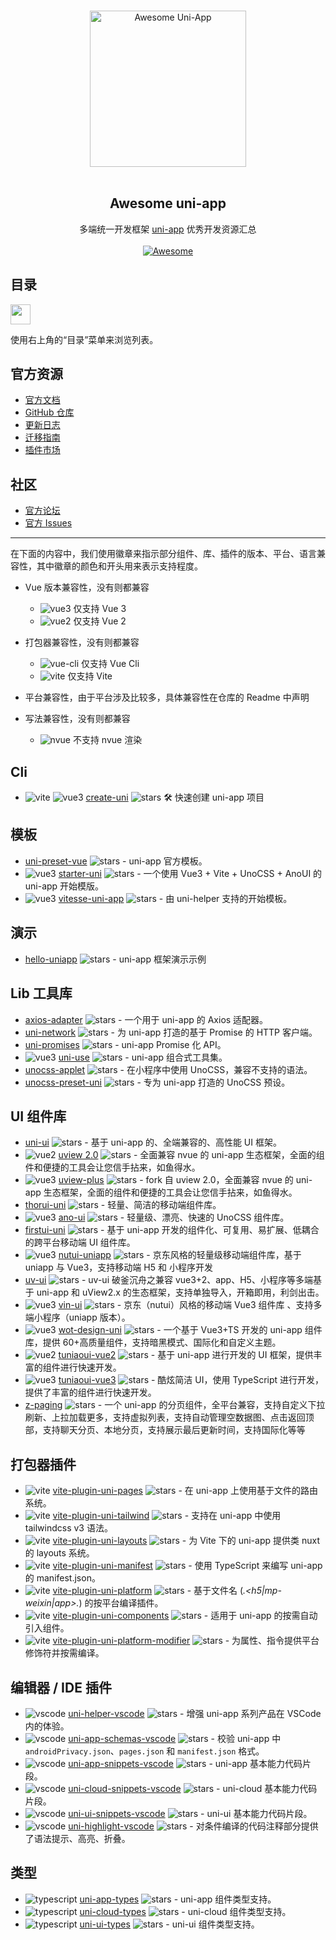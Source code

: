 <p align="center">
  <br>
  <img width="250" src="./assets/logo.svg" alt="Awesome Uni-App">
  <br>
  <br>
</p>

<h2 align='center'>Awesome uni-app</h2>

<p align='center'>
多端统一开发框架 <a href='https://github.com/dcloudio/uni-app'>uni-app</a> 优秀开发资源汇总
<br><br>
<a href='https://github.com/sindresorhus/awesome'>
<img src='https://cdn.rawgit.com/sindresorhus/awesome/d7305f38d29fed78fa85652e3a63e154dd8e8829/media/badge.svg' alt='Awesome'>
</a>
</p>

## 目录

<img src="https://user-images.githubusercontent.com/11247099/112722104-819b8a80-8f42-11eb-82f5-dfc2dd5d8a77.png" height="32" />

使用右上角的“目录”菜单来浏览列表。

## 官方资源

- [官方文档](https://uniapp.dcloud.io/)
- [GitHub 仓库](https://github.com/dcloudio/uni-app)
- [更新日志](https://uniapp.dcloud.net.cn/release-note-alpha.html)
- [迁移指南](https://uniapp.dcloud.net.cn/translate.html)
- [插件市场](https://ext.dcloud.net.cn/)

## 社区

- [官方论坛](https://ask.dcloud.net.cn/explore/category-12)
- [官方 Issues](https://github.com/dcloudio/uni-app/issues)

---

[vue3]: https://img.shields.io/badge/-3-35495e?logo=vue.js
[vue2]: https://img.shields.io/badge/-2-35495e?logo=vue.js
[vite]: https://img.shields.io/badge/-Vite-646CFF
[vue-cli]: https://img.shields.io/badge/-Vue%20Cli-3eb782
[nvue]: https://img.shields.io/badge/-!NVue-ff0000
[vscode]: https://img.shields.io/badge/-VSCode-3c7fba?logo=visual-studio-code
[typescript]: https://img.shields.io/npm/types/typescript

在下面的内容中，我们使用徽章来指示部分组件、库、插件的版本、平台、语言兼容性，其中徽章的颜色和开头用来表示支持程度。

- Vue 版本兼容性，没有则都兼容

  - ![vue3] 仅支持 Vue 3
  - ![vue2] 仅支持 Vue 2

- 打包器兼容性，没有则都兼容
  - ![vue-cli] 仅支持 Vue Cli
  - ![vite] 仅支持 Vite
- 平台兼容性，由于平台涉及比较多，具体兼容性在仓库的 Readme 中声明
- 写法兼容性，没有则都兼容
  - ![nvue] 不支持 nvue 渲染

## Cli

- ![vite] ![vue3] [create-uni](https://github.com/uni-helper/create-uni) ![stars](https://img.shields.io/github/stars/uni-helper/create-uni) 🛠️ 快速创建 uni-app 项目

## 模板

- [uni-preset-vue](https://github.com/dcloudio/uni-preset-vue) ![stars](https://img.shields.io/github/stars/dcloudio/uni-preset-vue) - uni-app 官方模板。
- ![vue3] [starter-uni](https://github.com/zguolee/starter-uni) ![stars](https://img.shields.io/github/stars/zguolee/starter-uni) - 一个使用 Vue3 + Vite + UnoCSS + AnoUI 的 uni-app 开始模版。
- ![vue3] [vitesse-uni-app](https://github.com/uni-helper/vitesse-uni-app) ![stars](https://img.shields.io/github/stars/uni-helper/vitesse-uni-app) - 由 uni-helper 支持的开始模板。

## 演示

- [hello-uniapp](https://github.com/dcloudio/hello-uniapp) ![stars](https://img.shields.io/github/stars/dcloudio/hello-uniapp) - uni-app 框架演示示例

## Lib 工具库

- [axios-adapter](https://github.com/uni-helper/axios-adapter) ![stars](https://img.shields.io/github/stars/uni-helper/axios-adapter) - 一个用于 uni-app 的 Axios 适配器。
- [uni-network](https://github.com/uni-helper/uni-network) ![stars](https://img.shields.io/github/stars/uni-helper/uni-network) - 为 uni-app 打造的基于 Promise 的 HTTP 客户端。
- [uni-promises](https://github.com/uni-helper/uni-promises) ![stars](https://img.shields.io/github/stars/uni-helper/uni-promises) - uni-app Promise 化 API。
- ![vue3] [uni-use](https://github.com/uni-helper/uni-use) ![stars](https://img.shields.io/github/stars/uni-helper/uni-use) - uni-app 组合式工具集。
- [unocss-applet](https://github.com/unocss-applet/unocss-applet) ![stars](https://img.shields.io/github/stars/unocss-applet/unocss-applet) - 在小程序中使用 UnoCSS，兼容不支持的语法。
- [unocss-preset-uni](https://github.com/uni-helper/unocss-preset-uni) ![stars](https://img.shields.io/github/stars/uni-helper/unocss-preset-uni) - 专为 uni-app 打造的 UnoCSS 预设。

## UI 组件库

- [uni-ui](https://github.com/dcloudio/uni-ui) ![stars](https://img.shields.io/github/stars/dcloudio/uni-ui) - 基于 uni-app 的、全端兼容的、高性能 UI 框架。
- ![vue2] [uview 2.0](https://github.com/umicro/uView2.0) ![stars](https://img.shields.io/github/stars/umicro/uView2.0) - 全面兼容 nvue 的 uni-app 生态框架，全面的组件和便捷的工具会让您信手拈来，如鱼得水。
- ![vue3] [uview-plus](https://github.com/ijry/uview-plus) ![stars](https://img.shields.io/github/stars/ijry/uview-plus) - fork 自 uview 2.0，全面兼容 nvue 的 uni-app 生态框架，全面的组件和便捷的工具会让您信手拈来，如鱼得水。
- [thorui-uni](https://github.com/dingyong0214/ThorUI-uniapp) ![stars](https://img.shields.io/github/stars/dingyong0214/ThorUI-uniapp) - 轻量、简洁的移动端组件库。
- ![vue3] [ano-ui](https://github.com/ano-ui/ano-ui) ![stars](https://img.shields.io/github/stars/ano-ui/ano-ui) - 轻量级、漂亮、快速的 UnoCSS 组件库。
- [firstui-uni](https://github.com/FirstUI/FirstUI) ![stars](https://img.shields.io/github/stars/FirstUI/FirstUI) - 基于 uni-app 开发的组件化、可复用、易扩展、低耦合的跨平台移动端 UI 组件库。
- ![vue3] [nutui-uniapp](https://github.com/nutui-uniapp/nutui-uniapp) ![stars](https://img.shields.io/github/stars/nutui-uniapp/nutui-uniapp) - 京东风格的轻量级移动端组件库，基于 uniapp 与 Vue3，支持移动端 H5 和 小程序开发
- [uv-ui](https://github.com/climblee/uv-ui) ![stars](https://img.shields.io/github/stars/climblee/uv-ui) - uv-ui 破釜沉舟之兼容 vue3+2、app、H5、小程序等多端基于 uni-app 和 uView2.x 的生态框架，支持单独导入，开箱即用，利剑出击。
- ![vue3] [vin-ui](https://github.com/vingogo/vin-ui) ![stars](https://img.shields.io/github/stars/vingogo/vin-ui) - 京东（nutui）风格的移动端 Vue3 组件库 、支持多端小程序（uniapp 版本）。
- ![vue3] [wot-design-uni](https://github.com/Moonofweisheng/wot-design-uni) ![stars](https://img.shields.io/github/stars/Moonofweisheng/wot-design-uni) - 一个基于 Vue3+TS 开发的 uni-app 组件库，提供 60+高质量组件，支持暗黑模式、国际化和自定义主题。
- ![vue2] [tuniaoui-vue2](https://github.com/ahua666/tuniaoUI) ![stars](https://img.shields.io/github/stars/ahua666/tuniaoUI) - 基于 uni-app 进行开发的 UI 框架，提供丰富的组件进行快速开发。
- ![vue3] [tuniaoui-vue3](https://github.com/tuniaoTech/tuniaoui-rc-vue3-uniapp) ![stars](https://img.shields.io/github/stars/tuniaoTech/tuniaoui-rc-vue3-uniapp) - 酷炫简洁 UI，使用 TypeScript 进行开发，提供了丰富的组件进行快速开发。
- [z-paging](https://github.com/SmileZXLee/uni-z-paging) ![stars](https://img.shields.io/github/stars/SmileZXLee/uni-z-paging) - 一个 uni-app 的分页组件，全平台兼容，支持自定义下拉刷新、上拉加载更多，支持虚拟列表，支持自动管理空数据图、点击返回顶部，支持聊天分页、本地分页，支持展示最后更新时间，支持国际化等等

## 打包器插件

- ![vite] [vite-plugin-uni-pages](https://github.com/uni-helper/vite-plugin-uni-pages) ![stars](https://img.shields.io/github/stars/uni-helper/vite-plugin-uni-pages) - 在 uni-app 上使用基于文件的路由系统。
- ![vite] [vite-plugin-uni-tailwind](https://github.com/uni-helper/vite-plugin-uni-tailwind) ![stars](https://img.shields.io/github/stars/uni-helper/vite-plugin-uni-tailwind) - 支持在 uni-app 中使用 tailwindcss v3 语法。
- ![vite] [vite-plugin-uni-layouts](https://github.com/uni-helper/vite-plugin-uni-layouts) ![stars](https://img.shields.io/github/stars/uni-helper/vite-plugin-uni-layouts) - 为 Vite 下的 uni-app 提供类 nuxt 的 layouts 系统。
- ![vite] [vite-plugin-uni-manifest](https://github.com/uni-helper/vite-plugin-uni-manifest) ![stars](https://img.shields.io/github/stars/uni-helper/vite-plugin-uni-manifest) - 使用 TypeScript 来编写 uni-app 的 manifest.json。
- ![vite] [vite-plugin-uni-platform](https://github.com/uni-helper/vite-plugin-uni-platform) ![stars](https://img.shields.io/github/stars/uni-helper/vite-plugin-uni-platform) - 基于文件名 (_.<h5|mp-weixin|app>._) 的按平台编译插件。
- ![vite] [vite-plugin-uni-components](https://github.com/uni-helper/vite-plugin-uni-components) ![stars](https://img.shields.io/github/stars/uni-helper/vite-plugin-uni-components) - 适用于 uni-app 的按需自动引入组件。
- ![vite] [vite-plugin-uni-platform-modifier](https://github.com/uni-helper/vite-plugin-uni-platform-modifier) ![stars](https://img.shields.io/github/stars/uni-helper/vite-plugin-uni-platform-modifier) - 为属性、指令提供平台修饰符并按需编译。

## 编辑器 / IDE 插件

- ![vscode] [uni-helper-vscode](https://github.com/uni-helper/uni-helper-vscode) ![stars](https://img.shields.io/github/stars/uni-helper/uni-helper-vscode) - 增强 uni-app 系列产品在 VSCode 内的体验。
- ![vscode] [uni-app-schemas-vscode](https://github.com/uni-helper/uni-app-schemas-vscode) ![stars](https://img.shields.io/github/stars/uni-helper/uni-app-schemas-vscode) - 校验 uni-app 中 `androidPrivacy.json`、`pages.json` 和 `manifest.json` 格式。
- ![vscode] [uni-app-snippets-vscode](https://github.com/uni-helper/uni-app-snippets-vscode) ![stars](https://img.shields.io/github/stars/uni-helper/uni-app-snippets-vscode) - uni-app 基本能力代码片段。
- ![vscode] [uni-cloud-snippets-vscode](https://github.com/uni-helper/uni-cloud-snippets-vscode) ![stars](https://img.shields.io/github/stars/uni-helper/uni-cloud-snippets-vscode) - uni-cloud 基本能力代码片段。
- ![vscode] [uni-ui-snippets-vscode](https://github.com/uni-helper/uni-ui-snippets-vscode) ![stars](https://img.shields.io/github/stars/uni-helper/uni-ui-snippets-vscode) - uni-ui 基本能力代码片段。
- ![vscode] [uni-highlight-vscode](https://github.com/uni-helper/uni-highlight-vscode) ![stars](https://img.shields.io/github/stars/uni-helper/uni-highlight-vscode) - 对条件编译的代码注释部分提供了语法提示、高亮、折叠。

## 类型

- ![typescript] [uni-app-types](https://github.com/uni-helper/uni-app-types) ![stars](https://img.shields.io/github/stars/uni-helper/uni-app-types) - uni-app 组件类型支持。
- ![typescript] [uni-cloud-types](https://github.com/uni-helper/uni-cloud-types) ![stars](https://img.shields.io/github/stars/uni-helper/uni-cloud-types) - uni-cloud 组件类型支持。
- ![typescript] [uni-ui-types](https://github.com/uni-helper/uni-ui-types) ![stars](https://img.shields.io/github/stars/uni-helper/uni-ui-types) - uni-ui 组件类型支持。
